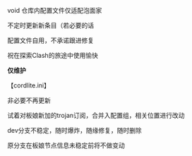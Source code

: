  void
仓库内配置文件仅适配泡面家

不定时更新新条目（若必要的话

配置文件自用，不承诺跟进修复

祝在探索Clash的旅途中使用愉快

**仅维护**

【cordlite.ini】

非必要不再更新

试着对板娘新加的trojan订阅，合并入配置组，相关位置进行改动

dev分支不稳定，随时爆炸，随缘修复，随时删除

原分支在板娘节点信息未稳定前将不做变动
